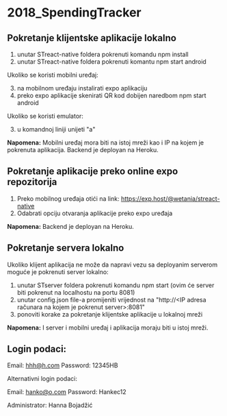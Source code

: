 # 2018_SpendingTracker

## Pokretanje klijentske aplikacije lokalno

1. unutar STreact-native foldera pokrenuti komandu npm install
2. unutar STreact-native foldera pokrenuti komantu npm start android

Ukoliko se koristi mobilni uređaj:

3. na mobilnom uređaju instalirati expo aplikaciju
4. preko expo aplikacije skenirati QR kod dobijen naredbom npm start android

Ukoliko se koristi emulator:

3. u komandnoj liniji unijeti "a"

 **Napomena:**
 Mobilni uređaj mora biti na istoj mreži kao i IP na kojem je pokrenuta aplikacija.
 Backend je deployan na Heroku.

## Pokretanje aplikacije preko online expo repozitorija

1. Preko mobilnog uređaja otići na link: https://exp.host/@wetania/streact-native
2. Odabrati opciju otvaranja aplikacije preko expo uređaja

 **Napomena:**
 Backend je deployan na Heroku.

## Pokretanje servera lokalno

Ukoliko klijent aplikacija ne može da napravi vezu sa deployanim serverom moguće je pokrenuti server lokalno:
1. unutar STserver foldera pokrenuti komandu npm start (ovim će server biti pokrenut na localhostu na portu 8081)
2. unutar config.json file-a promijeniti vrijednost na "http://<IP adresa računara na kojem je pokrenut server>:8081"
3. ponoviti korake za pokretanje klijentske aplikacije u lokalnoj mreži

 **Napomena:**
 I server i mobilni uređaj i aplikacija moraju biti u istoj mreži.


## Login podaci:

Email: hhh@h.com Password: 12345HB

Alternativni login podaci:

Email: hanko@o.com Password: Hankec12

Administrator: Hanna Bojadžić
